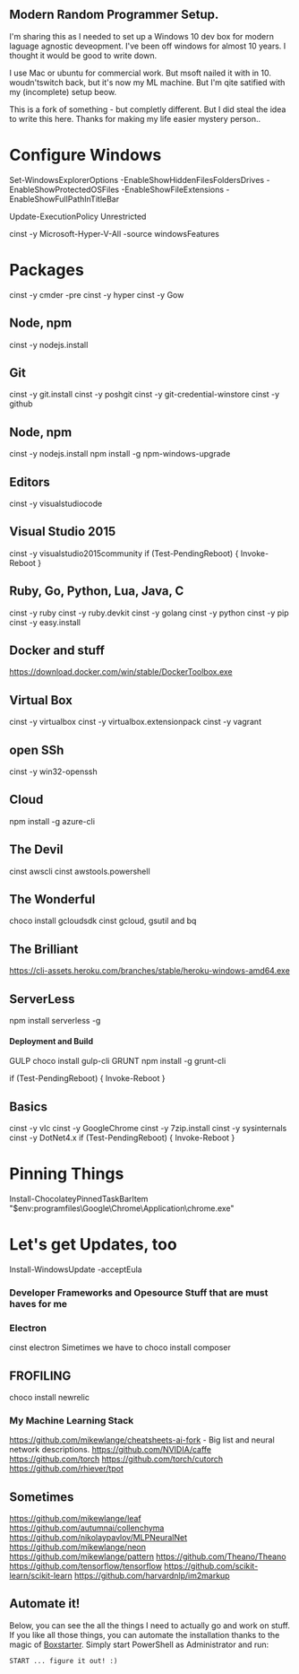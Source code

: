 ## Modern Random Programmer Setup. 
I'm sharing this as I needed to set up a Windows 10 dev box for modern laguage agnostic deveopment. I've been off windows for almost 10 years. I thought it would be good to write down. 

I use Mac or ubuntu for commercial work. But msoft nailed it with in 10. woudn'tswitch back, but it's now my ML machine. But I'm qite satified with my (incomplete) setup beow. 

This is a fork of something - but completly different. But I did steal the idea to write this here. Thanks for making my life easier mystery person.. 

# Configure Windows
Set-WindowsExplorerOptions -EnableShowHiddenFilesFoldersDrives -EnableShowProtectedOSFiles -EnableShowFileExtensions -EnableShowFullPathInTitleBar

Update-ExecutionPolicy Unrestricted

cinst -y Microsoft-Hyper-V-All -source windowsFeatures

# Packages
cinst -y cmder -pre
cinst -y hyper
cinst -y Gow

## Node, npm
cinst -y nodejs.install

## Git
cinst -y git.install
cinst -y poshgit
cinst -y git-credential-winstore
cinst -y github

## Node, npm
cinst -y nodejs.install
npm install -g npm-windows-upgrade

## Editors
cinst -y visualstudiocode

## Visual Studio 2015
cinst -y visualstudio2015community
if (Test-PendingReboot) { Invoke-Reboot }

## Ruby, Go, Python, Lua, Java, C
cinst -y ruby
cinst -y ruby.devkit
cinst -y golang
cinst -y python
cinst -y pip
cinst -y easy.install

## Docker and stuff
 https://download.docker.com/win/stable/DockerToolbox.exe
 
## Virtual Box 
cinst -y virtualbox
cinst -y virtualbox.extensionpack
cinst -y vagrant

## open SSh
cinst -y win32-openssh

## Cloud 
npm install -g azure-cli

## The Devil
cinst awscli
cinst awstools.powershell

## The Wonderful
choco install gcloudsdk
cinst gcloud, gsutil and bq 

## The Brilliant 
https://cli-assets.heroku.com/branches/stable/heroku-windows-amd64.exe

## ServerLess
npm install serverless -g

#### Deployment and Build
GULP
choco install gulp-cli
GRUNT
npm install -g grunt-cli

if (Test-PendingReboot) { Invoke-Reboot }

## Basics
cinst -y vlc
cinst -y GoogleChrome
cinst -y 7zip.install
cinst -y sysinternals
cinst -y DotNet4.x
if (Test-PendingReboot) { Invoke-Reboot }

# Pinning Things
Install-ChocolateyPinnedTaskBarItem "$env:programfiles\Google\Chrome\Application\chrome.exe"

# Let's get Updates, too
Install-WindowsUpdate -acceptEula

### Developer Frameworks and Opesource Stuff that are must haves for me
### Electron 
cinst electron
Simetimes we have to 
choco install composer

## FROFILING
choco install newrelic

### My Machine Learning Stack
https://github.com/mikewlange/cheatsheets-ai-fork - Big list and neural network descriptions. 
https://github.com/NVIDIA/caffe
https://github.com/torch
https://github.com/torch/cutorch
https://github.com/rhiever/tpot

## Sometimes
https://github.com/mikewlange/leaf
https://github.com/autumnai/collenchyma
https://github.com/nikolaypavlov/MLPNeuralNet
https://github.com/mikewlange/neon
https://github.com/mikewlange/pattern
https://github.com/Theano/Theano
https://github.com/tensorflow/tensorflow
https://github.com/scikit-learn/scikit-learn
https://github.com/harvardnlp/im2markup


## Automate it!
Below, you can see the all the things I need to actually go and work on stuff. If you like all those things, you can automate the installation thanks to the magic of [Boxstarter](http://boxstarter.org/). Simply start PowerShell as Administrator and run:

```
START ... figure it out! :)
```
